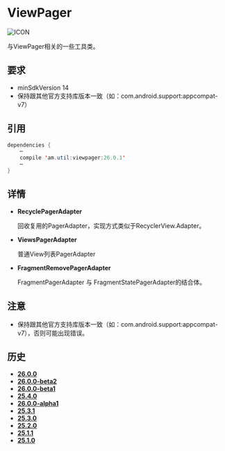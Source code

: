 # ViewPager
![ICON](https://raw.githubusercontent.com/AlexMofer/ProjectX/master/support/icon.png)

与ViewPager相关的一些工具类。
## 要求
- minSdkVersion 14
- 保持跟其他官方支持库版本一致（如：com.android.support:appcompat-v7）

## 引用
```java
dependencies {
    ⋯
    compile 'am.util:viewpager:26.0.1'
    ⋯
}
```
## 详情
- **RecyclePagerAdapter**

    回收复用的PagerAdapter，实现方式类似于RecyclerView.Adapter。
- **ViewsPagerAdapter**

    普通View列表PagerAdapter
- **FragmentRemovePagerAdapter**

    FragmentPagerAdapter 与 FragmentStatePagerAdapter的结合体。

## 注意
- 保持跟其他官方支持库版本一致（如：com.android.support:appcompat-v7），否则可能出现错误。

## 历史
- [**26.0.0**](https://bintray.com/alexmofer/maven/ViewPager/26.0.0)
- [**26.0.0-beta2**](https://bintray.com/alexmofer/maven/ViewPager/26.0.0-beta2)
- [**26.0.0-beta1**](https://bintray.com/alexmofer/maven/ViewPager/26.0.0-beta1)
- [**25.4.0**](https://bintray.com/alexmofer/maven/ViewPager/25.4.0)
- [**26.0.0-alpha1**](https://bintray.com/alexmofer/maven/ViewPager/26.0.0-alpha1)
- [**25.3.1**](https://bintray.com/alexmofer/maven/ViewPager/25.3.1)
- [**25.3.0**](https://bintray.com/alexmofer/maven/ViewPager/25.3.0)
- [**25.2.0**](https://bintray.com/alexmofer/maven/ViewPager/25.2.0)
- [**25.1.1**](https://bintray.com/alexmofer/maven/ViewPager/25.1.1)
- [**25.1.0**](https://bintray.com/alexmofer/maven/ViewPager/25.1.0)